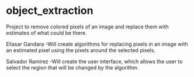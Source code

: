 # object_extraction
Project to remove colored pixels of an image and replace them with estimates of what could be there.

Eliasar Gandara
  -Will create algorithms for replacing pixels in an image with an estimated pixel using the 
   pixels around the selected pixels. 
  
Salvador Ramirez
  -Will create the user interface, which allows the user to select the region that will be 
   changed by the algorithm.
